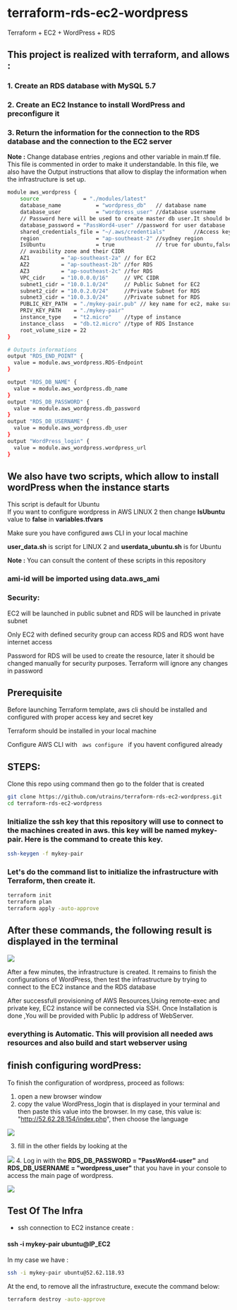 # terraform-rds-ec2-wordpress
Terraform + EC2 + WordPress + RDS

## This project is realized with terraform, and allows :
### 1. Create an RDS database with MySQL 5.7
### 2. Create an EC2 Instance to install WordPress and preconfigure it
### 3. Return the information for the connection to the RDS database and the connection to the EC2 server

__Note :__  Change database entries ,regions and other variable in main.tf file. This file is commented in order to make it understandable. In this file, we also have the Output instructions that allow to display the information when the infrastructure is set up.

```sh
module aws_wordpress {
    source              = "./modules/latest"
    database_name           = "wordpress_db"   // database name
    database_user           = "wordpress_user" //database username
    // Password here will be used to create master db user.It should be chnaged later
    database_password = "PassWord4-user" //password for user database
    shared_credentials_file = "~/.aws/credentials"         //Access key and Secret key file location
    region                  = "ap-southeast-2" //sydney region
    IsUbuntu                = true             // true for ubuntu,false for linux 2  //boolean type
    // avaibility zone and their CIDR
    AZ1          = "ap-southeast-2a" // for EC2
    AZ2          = "ap-southeast-2b" //for RDS 
    AZ3          = "ap-southeast-2c" //for RDS
    VPC_cidr     = "10.0.0.0/16"     // VPC CIDR
    subnet1_cidr = "10.0.1.0/24"     // Public Subnet for EC2
    subnet2_cidr = "10.0.2.0/24"     //Private Subnet for RDS
    subnet3_cidr = "10.0.3.0/24"     //Private subnet for RDS
    PUBLIC_KEY_PATH  = "./mykey-pair.pub" // key name for ec2, make sure it is created before terrafomr apply
    PRIV_KEY_PATH    = "./mykey-pair"
    instance_type    = "t2.micro"    //type of instance
    instance_class   = "db.t2.micro" //type of RDS Instance
    root_volume_size = 22
}

# Outputs informations
output "RDS_END_POINT" {
  value = module.aws_wordpress.RDS-Endpoint
}

output "RDS_DB_NAME" {
  value = module.aws_wordpress.db_name
}
output "RDS_DB_PASSWORD" {
  value = module.aws_wordpress.db_password
}
output "RDS_DB_USERNAME" {
  value = module.aws_wordpress.db_user
}
output "WordPress_login" {
  value = module.aws_wordpress.wordpress_url
}
```

## We also have two scripts, which allow to install wordPress when the instance starts
  This script is default for Ubuntu   
  If you want to configure wordpress in AWS LINUX 2 then change __IsUbuntu__ value to __false__ in __variables.tfvars__

  Make sure you have configured aws CLI in your local machine

  __user_data.sh__ is script for LINUX 2 and __userdata_ubuntu.sh__ is for Ubuntu

  __Note :__ You can consult the content of these scripts in this repository

### ami-id will be imported using data.aws_ami 
 <h3> Security: </h3>
<p> EC2 will be launched in public subnet and RDS will be launched in private subnet </p>
<p> Only EC2 with defined security group can access RDS and RDS wont have internet access </p>
<p> Password for RDS will be used to create the resource, later it should be changed manually for security purposes. Terraform will ignore any changes in password 

<h2> Prerequisite </h2>
<p> Before launching Terraform template, aws cli should be installed and configured with proper access key and secret key </p>
<p> Terraform should be installed in your local machine </p>
<p> Configure AWS CLI with <code> aws configure </code> if you havent configured already </p>


<h2> STEPS: </h2>

 <p>Clone this repo using command then go to the folder that is created </p>

 ```sh
 git clone https://github.com/utrains/terraform-rds-ec2-wordpress.git
 cd terraform-rds-ec2-wordpress
 ```

### Initialize the ssh key that this repository will use to connect to the machines created in aws. this key will be named mykey-pair. Here is the command to create this key. 

```sh
ssh-keygen -f mykey-pair
```

### Let's do the command list to initialize the infrastructure with Terraform, then create it. 

```sh
terraform init
terraform plan
terraform apply -auto-approve
```
## After these commands, the following result is displayed in the terminal
![](./media/result1.PNG)

After a few minutes, the infrastructure is created. It remains to finish the configurations of WordPress, then test the infrastructure by trying to connect to the EC2 instance and the RDS database
 
 <p> After successfull provisioning of AWS Resources,Using remote-exec and private key, EC2 instance will be connected via  SSH. Once Installation is done ,You will be provided with Public Ip address of WebServer.</p>
 <h3> everything is Automatic. This will provision all needed  aws resources and also build and start webserver using </h3>

## finish configuring wordPress: 
To finish the configuration of wordpress, proceed as follows:
1. open a new browser window
2. copy the value WordPress_login that is displayed in your terminal and then paste this value into the browser. In my case, this value is: "http://52.62.28.154/index.php", then choose the language

![](./media/choose_lang.PNG)

3. fill in the other fields by looking at the 

![](./media/fill_form.PNG)
4. Log in with the __RDS_DB_PASSWORD = "PassWord4-user"__ and __RDS_DB_USERNAME = "wordpress_user"__ that you have in your console to access the main page of wordpress.

![](./media/dasboad.PNG)

## Test Of The Infra
- ssh connection to EC2 instance create : 
 #### ssh -i mykey-pair ubuntu@IP_EC2
In my case we have : 
```sh
ssh -i mykey-pair ubuntu@52.62.118.93
```
 At the end, to remove all the infrastructure, execute the command below: 

 ```sh
 terraform destroy -auto-approve
 ```
